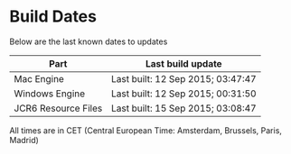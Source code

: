 # Build Dates

Below are the last known dates to updates

Part | Last build update
-----|-----
Mac Engine | Last built: 12 Sep 2015; 03:47:47
Windows Engine | Last built: 12 Sep 2015; 00:31:50
JCR6 Resource Files | Last built: 15 Sep 2015; 03:08:47
All times are in CET (Central European Time: Amsterdam, Brussels, Paris, Madrid)



